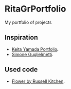 # RitaGrPortfolio
My portfolio of projects

## Inspiration
- [Keita Yamada Portfolio](https://p5aholic.me/info/).
- [Simone Guglielmetti](https://www.behance.net/gallery/152424215/Product-design-portfolio-2022?tracking_source=search_projects|portfolio+frontend&l=80).

## Used code
- [Flower by Russell Kitchen](https://codepen.io/russellk/pen/wWapeY).

